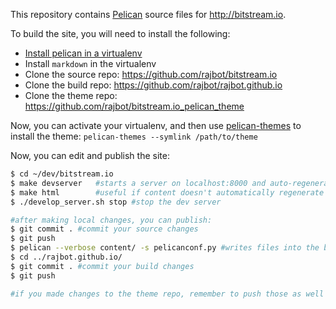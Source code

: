This repository contains [Pelican](http://pelican.readthedocs.org/en/3.2/) source files for http://bitstream.io.

To build the site, you will need to install the following:

* [Install pelican in a virtualenv](http://pelican.readthedocs.org/en/3.2/getting_started.html#installing-pelican)
* Install `markdown` in the virtualenv
* Clone the source repo: https://github.com/rajbot/bitstream.io
* Clone the build repo: https://github.com/rajbot/rajbot.github.io
* Clone the theme repo: https://github.com/rajbot/bitstream.io_pelican_theme

Now, you can activate your virtualenv, and then use [pelican-themes](http://pelican.readthedocs.org/en/3.2/pelican-themes.html) to install the theme: `pelican-themes --symlink /path/to/theme`

Now, you can edit and publish the site:

```bash
$ cd ~/dev/bitstream.io
$ make devserver   #starts a server on localhost:8000 and auto-regenerates content
$ make html        #useful if content doesn't automatically regenerate
$ ./develop_server.sh stop #stop the dev server

#after making local changes, you can publish:
$ git commit . #commit your source changes
$ git push
$ pelican --verbose content/ -s pelicanconf.py #writes files into the build repo
$ cd ../rajbot.github.io/
$ git commit . #commit your build changes
$ git push

#if you made changes to the theme repo, remember to push those as well
```

